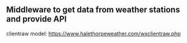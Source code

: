 ## Middleware to get data from weather stations and provide API

clientraw model:
https://www.halethorpeweather.com/wxclientraw.php

